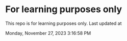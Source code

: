 # For learning purposes only
This repo is for learning purposes only.
Last updated at

Monday, November 27, 2023 3:16:58 PM

